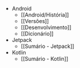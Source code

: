 - Android
	- [[Android/História]]
	- [[Versões]]
	- [[Desenvolvimento]]
	- [[Dicionário]]
- Jetpack
	- [[Sumário - Jetpack]]
- Kotlin
	- [[Sumário - Kotlin]]